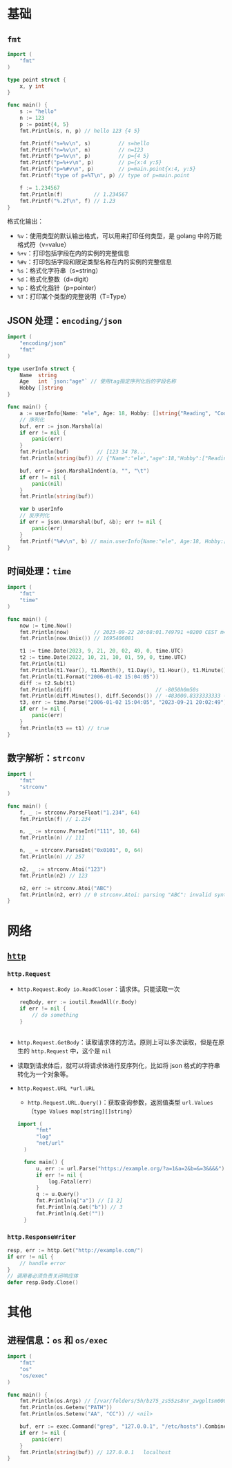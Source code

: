 # 基础
## `fmt`

```go
import (
	"fmt"
)

type point struct {
	x, y int
}

func main() {
	s := "hello"
	n := 123
	p := point{4, 5}
	fmt.Println(s, n, p) // hello 123 {4 5}

	fmt.Printf("s=%v\n", s)         // s=hello
	fmt.Printf("n=%v\n", n)         // n=123
	fmt.Printf("p=%v\n", p)         // p={4 5}
	fmt.Printf("p=%+v\n", p)        // p={x:4 y:5}
	fmt.Printf("p=%#v\n", p)        // p=main.point{x:4, y:5}
	fmt.Printf("type of p=%T\n", p) // type of p=main.point

	f := 1.234567
	fmt.Println(f)          // 1.234567
	fmt.Printf("%.2f\n", f) // 1.23
}
```

格式化输出：
- `%v`：使用类型的默认输出格式，可以用来打印任何类型，是 golang 中的万能格式符（v=value）
- `%+v`：打印包括字段在内的实例的完整信息
- `%#v`：打印包括字段和限定类型名称在内的实例的完整信息
- `%s`：格式化字符串（s=string）
- `%d`：格式化整数（d=digit）
- `%p`：格式化指针（p=pointer）
- `%T`：打印某个类型的完整说明（T=Type）

## JSON 处理：`encoding/json`
```go
import (
	"encoding/json"
	"fmt"
)

type userInfo struct {
	Name  string
	Age   int `json:"age"` // 使用tag指定序列化后的字段名称
	Hobby []string
}

func main() {
	a := userInfo{Name: "ele", Age: 18, Hobby: []string{"Reading", "Coding"}}
    // 序列化
	buf, err := json.Marshal(a)
	if err != nil {
		panic(err)
	}
	fmt.Println(buf)         // [123 34 78...
	fmt.Println(string(buf)) // {"Name":"ele","age":18,"Hobby":["Reading","Coding"]}

	buf, err = json.MarshalIndent(a, "", "\t")
	if err != nil {
		panic(nil)
	}
	fmt.Println(string(buf))

	var b userInfo
    // 反序列化
	if err = json.Unmarshal(buf, &b); err != nil {
		panic(err)
	}
	fmt.Printf("%#v\n", b) // main.userInfo{Name:"ele", Age:18, Hobby:[]string{"Reading", "Coding"}}
}
```

## 时间处理：`time`
```go
import (
	"fmt"
	"time"
)

func main() {
	now := time.Now()
	fmt.Println(now)        // 2023-09-22 20:08:01.749791 +0200 CEST m=+0.000090591
	fmt.Println(now.Unix()) // 1695406081

	t1 := time.Date(2023, 9, 21, 20, 02, 49, 0, time.UTC)
	t2 := time.Date(2022, 10, 21, 10, 01, 59, 0, time.UTC)
	fmt.Println(t1)                                                      // 2023-09-21 20:02:49 +0000 UTC
	fmt.Println(t1.Year(), t1.Month(), t1.Day(), t1.Hour(), t1.Minute()) // 2023 September 21 20 2
	fmt.Println(t1.Format("2006-01-02 15:04:05"))                        // 2023-09-21 20:02:49
	diff := t2.Sub(t1)
	fmt.Println(diff)                           // -8050h0m50s
	fmt.Println(diff.Minutes(), diff.Seconds()) // -483000.8333333333 -2.898005e+07
	t3, err := time.Parse("2006-01-02 15:04:05", "2023-09-21 20:02:49")
	if err != nil {
		panic(err)
	}
	fmt.Println(t3 == t1) // true
}
```

## 数字解析：`strconv`
```go
import (
	"fmt"
	"strconv"
)

func main() {
	f, _ := strconv.ParseFloat("1.234", 64)
	fmt.Println(f) // 1.234

	n, _ := strconv.ParseInt("111", 10, 64)
	fmt.Println(n) // 111

	n, _ = strconv.ParseInt("0x0101", 0, 64)
	fmt.Println(n) // 257

	n2, _ := strconv.Atoi("123")
	fmt.Println(n2) // 123

	n2, err := strconv.Atoi("ABC")
	fmt.Println(n2, err) // 0 strconv.Atoi: parsing "ABC": invalid syntax
}
```

# 网络

## [`http`](https://pkg.go.dev/net/http)

### `http.Request`

- `http.Request.Body io.ReadCloser`：请求体。只能读取一次
```go
    reqBody, err := ioutil.ReadAll(r.Body)
    if err != nil {
        // do something
    }
    
```

  - `http.Request.GetBody`：读取请求体的方法。原则上可以多次读取，但是在原生的 `http.Request` 中，这个是 `nil`
  - 读取到请求体后，就可以将请求体进行反序列化，比如将 json 格式的字符串转化为一个对象等。

- `http.Request.URL *url.URL`
  - `http.Request.URL.Query()`：获取查询参数，返回值类型 `url.Values` （`type Values map[string][]string`）
  ```go
  import (
        "fmt"
        "log"
        "net/url"
    )

    func main() {
        u, err := url.Parse("https://example.org/?a=1&a=2&b=&=3&&&&")
        if err != nil {
            log.Fatal(err)
        }
        q := u.Query()
        fmt.Println(q["a"]) // [1 2]
        fmt.Println(q.Get("b")) // 3
        fmt.Println(q.Get(""))
    }
  ```

### `http.ResponseWriter`

```go
resp, err := http.Get("http://example.com/")
if err != nil {
	// handle error
}
// 调用者必须负责关闭响应体
defer resp.Body.Close()
```

# 其他

## 进程信息：`os` 和 `os/exec`

```go
import (
	"fmt"
	"os"
	"os/exec"
)

func main() {
	fmt.Println(os.Args) // [/var/folders/5h/bz75_zs55zs8nr_zwgpltsm00000gn/T/go-build756912775/b001/exe/main]
	fmt.Println(os.Getenv("PATH"))
	fmt.Println(os.Setenv("AA", "CC")) // <nil>

	buf, err := exec.Command("grep", "127.0.0.1", "/etc/hosts").CombinedOutput()
	if err != nil {
		panic(err)
	}
	fmt.Println(string(buf)) // 127.0.0.1	localhost
}
```